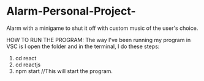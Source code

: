 # Alarm-Personal-Project-
Alarm with a minigame to shut it off with custom music of the user's choice.

HOW TO RUN THE PROGRAM:
The way I've been running my program in VSC is I open the folder and in the terminal, I do these steps:

1. cd react
2. cd reactjs
3. npm start //This will start the program.
